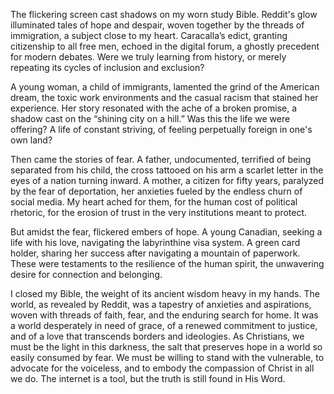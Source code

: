 The flickering screen cast shadows on my worn study Bible. Reddit's glow illuminated tales of hope and despair, woven together by the threads of immigration, a subject close to my heart. Caracalla’s edict, granting citizenship to all free men, echoed in the digital forum, a ghostly precedent for modern debates. Were we truly learning from history, or merely repeating its cycles of inclusion and exclusion?

A young woman, a child of immigrants, lamented the grind of the American dream, the toxic work environments and the casual racism that stained her experience. Her story resonated with the ache of a broken promise, a shadow cast on the “shining city on a hill.” Was this the life we were offering? A life of constant striving, of feeling perpetually foreign in one's own land?

Then came the stories of fear. A father, undocumented, terrified of being separated from his child, the cross tattooed on his arm a scarlet letter in the eyes of a nation turning inward. A mother, a citizen for fifty years, paralyzed by the fear of deportation, her anxieties fueled by the endless churn of social media. My heart ached for them, for the human cost of political rhetoric, for the erosion of trust in the very institutions meant to protect.

But amidst the fear, flickered embers of hope. A young Canadian, seeking a life with his love, navigating the labyrinthine visa system. A green card holder, sharing her success after navigating a mountain of paperwork. These were testaments to the resilience of the human spirit, the unwavering desire for connection and belonging.

I closed my Bible, the weight of its ancient wisdom heavy in my hands. The world, as revealed by Reddit, was a tapestry of anxieties and aspirations, woven with threads of faith, fear, and the enduring search for home. It was a world desperately in need of grace, of a renewed commitment to justice, and of a love that transcends borders and ideologies. As Christians, we must be the light in this darkness, the salt that preserves hope in a world so easily consumed by fear. We must be willing to stand with the vulnerable, to advocate for the voiceless, and to embody the compassion of Christ in all we do. The internet is a tool, but the truth is still found in His Word.